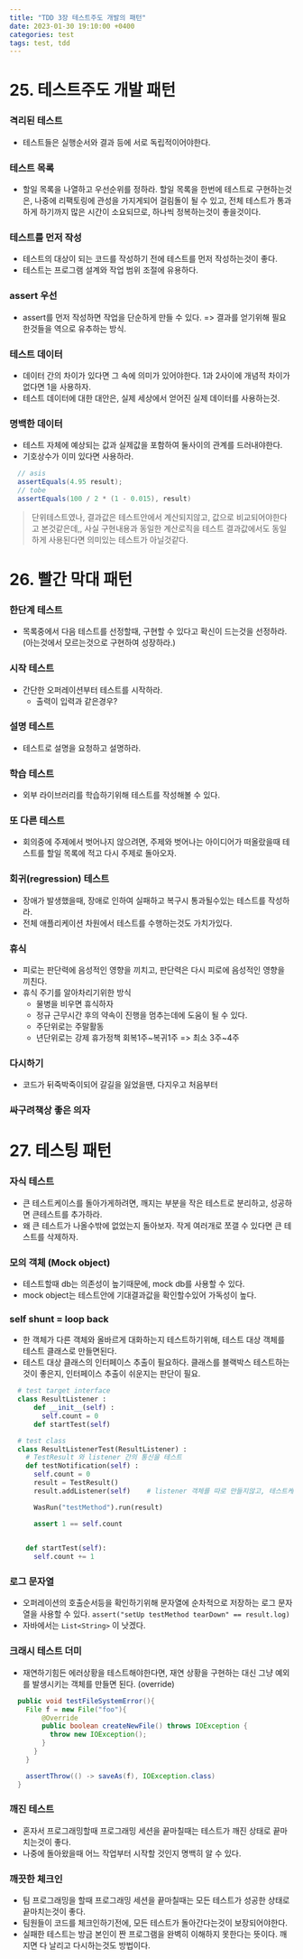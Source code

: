 ```yaml
---
title: "TDD 3장 테스트주도 개발의 패턴"
date: 2023-01-30 19:10:00 +0400
categories: test
tags: test, tdd
---
```


# 25. 테스트주도 개발 패턴
### 격리된 테스트
- 테스트들은 실행순서와 결과 등에 서로 독립적이어야한다.
### 테스트 목록
- 할일 목록을 나열하고 우선순위를 정하라. 할일 목록을 한번에 테스트로 구현하는것은, 나중에 리팩토링에 관성을 가지게되어 걸림돌이 될 수 있고, 전체 테스트가 통과하게 하기까지 많은 시간이 소요되므로, 하나씩 정복하는것이 좋을것이다.
### 테스트를 먼저 작성
- 테스트의 대상이 되는 코드를 작성하기 전에 테스트를 먼저 작성하는것이 좋다.
- 테스트는 프로그램 설계와 작업 범위 조절에 유용하다. 
### assert 우선
- assert를 먼저 작성하면 작업을 단순하게 만들 수 있다.  => 결과를 얻기위해 필요한것들을 역으로 유추하는 방식.
### 테스트 데이터
- 데이터 간의 차이가 있다면 그 속에 의미가 있어야한다. 1과 2사이에 개념적 차이가 없다면 1을 사용하자.
- 테스트 데이터에 대한 대안은, 실제 세상에서 얻어진 실제 데이터를 사용하는것.
### 명백한 데이터
- 테스트 자체에 예상되는 값과 실제값을 포함하여 둘사이의 관계를 드러내야한다.
- 기호상수가 이미 있다면 사용하라.
```java
  // asis
  assertEquals(4.95 result);
  // tobe
  assertEquals(100 / 2 * (1 - 0.015), result)
```
> 단위테스트였나, 결과값은 테스트안에서 계산되지않고, 값으로 비교되어야한다고 본것같은데,, 사실 구현내용과 동일한 계산로직을 테스트 결과값에서도 동일하게 사용된다면 의미있는 테스트가 아닐것같다. 

# 26. 빨간 막대 패턴
### 한단계 테스트
- 목록중에서 다음 테스트를 선정할때, 구현할 수 있다고 확신이 드는것을 선정하라. (아는것에서 모르는것으로 구현하여 성장하라.)
### 시작 테스트
- 간단한 오퍼레이션부터 테스트를 시작하라.
  - 출력이 입력과 같은경우?
### 설명 테스트
- 테스트로 설명을 요청하고 설명하라.
### 학습 테스트
- 외부 라이브러리를 학습하기위해 테스트를 작성해볼 수 있다.
### 또 다른 테스트
- 회의중에 주제에서 벗어나지 않으려면, 주제와 벗어나는 아이디어가 떠올랐을때 테스트를 할일 목록에 적고 다시 주제로 돌아오자.
### 회귀(regression) 테스트
- 장애가 발생했을때, 장애로 인하여 실패하고 복구시 통과될수있는 테스트를 작성하라.
- 전체 애플리케이션 차원에서 테스트를 수행하는것도 가치가있다.
### 휴식
- 피로는 판단력에 음성적인 영향을 끼치고, 판단력은 다시 피로에 음성적인 영향을 끼친다.
- 휴식 주기를 알아차리기위한 방식
  - 물병을 비우면 휴식하자
  - 정규 근무시간 후의 약속이 진행을 멈추는데에 도움이 될 수 있다.
  - 주단위로는 주말활동
  - 년단위로는 강제 휴가정책 회복1주~복귀1주 => 최소 3주~4주
### 다시하기
- 코드가 뒤죽박죽이되어 갈길을 잃었을땐, 다지우고 처음부터
### 싸구려책상 좋은 의자

# 27. 테스팅 패턴
### 자식 테스트
- 큰 테스트케이스를 돌아가게하려면, 깨지는 부분을 작은 테스트로 분리하고, 성공하면 큰테스트를 추가하라.
- 왜 큰 테스트가 나올수밖에 없었는지 돌아보자. 작게 여러개로 쪼갤 수 있다면 큰 테스트를 삭제하자.
### 모의 객체 (Mock object)
- 테스트할때 db는 의존성이 높기때문에, mock db를 사용할 수 있다.
- mock object는 테스트안에 기대결과값을 확인할수있어 가독성이 높다.
### self shunt = loop back
- 한 객체가 다른 객체와 올바르게 대화하는지 테스트하기위해, 테스트 대상 객체를 테스트 클래스로 만들면된다.
- 테스트 대상 클래스의 인터페이스 추출이 필요하다. 클래스를 블랙박스 테스트하는것이 좋은지, 인터페이스 추출이 쉬운지는 판단이 필요.
```python
  # test target interface
  class ResultListener :
      def __init__(self) :
        self.count = 0
      def startTest(self)

  # test class
  class ResultListenerTest(ResultListener) :
    # TestResult 와 listener 간의 통신을 테스트
    def testNotification(self) :
      self.count = 0
      result = TestResult()
      result.addListener(self)    # listener 객체를 따로 만들지않고, 테스트케이스가 listener가 되어 테스트한다.

      WasRun("testMethod").run(result)

      assert 1 == self.count
    

    def startTest(self):
      self.count += 1
```
### 로그 문자열
- 오퍼레이션의 호출순서등을 확인하기위해 문자열에 순차적으로 저장하는 로그 문자열을 사용할 수 있다. `assert("setUp testMethod tearDown" == result.log)`
- 자바에서는 `List<String>` 이 낫겠다.
### 크래시 테스트 더미
- 재연하기힘든 에러상황을 테스트해야한다면, 재연 상황을 구현하는 대신 그냥 예외를 발생시키는 객체를 만들면 된다. (override)
```java
  public void testFileSystemError(){
    File f = new File("foo"){
        @Override
        public boolean createNewFile() throws IOException {
          throw new IOException();
        }
      } 
    }

    assertThrow(() -> saveAs(f), IOException.class)
  }
```
### 깨진 테스트
- 혼자서 프로그래밍할때 프로그래밍 세션을 끝마칠때는 테스트가 깨진 상태로 끝마치는것이 좋다.
- 나중에 돌아왔을때 어느 작업부터 시작할 것인지 명백히 알 수 있다.

### 깨끗한 체크인
- 팀 프로그래밍을 할때 프로그래밍 세션을 끝마칠때는 모든 테스트가 성공한 상태로 끝마치는것이 좋다.
- 팀원들이 코드를 체크인하기전에, 모든 테스트가 돌아간다는것이 보장되어야한다.
- 실패한 테스트는 방금 본인이 짠 프로그램을 완벽히 이해하지 못한다는 뜻이다. 깨지면 다 날리고 다시하는것도 방법이다.
